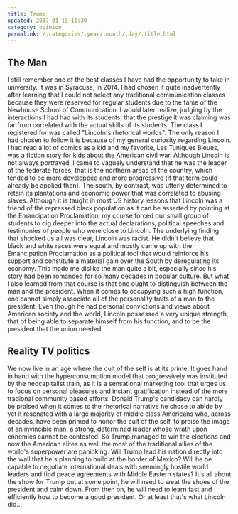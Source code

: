 ```yaml
---
title: Trump
updated: 2017-01-13 11:30
category: opinion
permalink: /:categories/:year/:month/:day/:title.html
---
```


## The Man
I still remember one of the best classes I have had the opportunity to take in university. It was in Syracuse, in 2014. I had chosen it quite inadvertently after learning that I could not select any traditional communication classes because they were reserved for regular students due to the fame of the Newhouse School of Communication. I would later realize, judging by the interactions I had had with its students, that the prestige it was claiming was far from correlated with the actual skills of its students. The class I registered for was called "Lincoln's rhetorical worlds". The only reason I had chosen to follow it is because of my general curiosity regarding Lincoln. I had read a lot of comics as a kid and my favorite, Les Tuniques Bleues, was a fiction story for kids about the American civil war. Although Lincoln is not always portrayed, I came to vaguely understand that he was the leader of the federate forces, that is the northern areas of the country, which tended to be more developped and more progressive (if that term could already be applied then). The south, by contrast, was utterly determined to retain its plantations and economic power that was correlated to abusing slaves. Although it is taught in most US history lessons that Lincoln was a friend of the repressed black population as it can be asserted by pointing at the Emancipation Proclamation, my course forced our small group of students to dig deeper into the actual declarations, political speeches and testimonies of people who were close to Lincoln. The underlying finding that shocked us all was clear, Lincoln was racist. He didn't believe that black and white races were equal and mostly came up with the Emancipation Proclamation as a political tool that would reinforce his support and constitute a material gain over the South by deregulating its economy. This made me dislike the man quite a bit, especially since his story had been romanced for so many decades in popular culture. But what I also learned from that course is that one ought to distinguish between the man and the president. When it comes to occupying such a high function, one cannot simply associate all of the personality traits of a man to the president. Even though he had personal convictions and views about American society and the world, Lincoln possessed a very unique strength, that of being able to separate himself from his function, and to be the president that the union needed. 

## Reality TV politics
We now live in an age where the cult of the self is at its prime. It goes hand in hand with the hyperconsumption model that progressively was instituted by the neocapitalist train, as it is a sensational marketing tool that urges us to focus on personal pleasures and instant gratification instead of the more tradional community based efforts. Donald Trump's candidacy can hardly be praised when it comes to the rhetorical narrative he chose to abide by yet it resonated with a large majority of middle class Americans who, across decades, have been primed to honor the cult of the self, to praise the image of an invincible man, a strong, determined leader whose wrath upon ennemies cannot be contested. So Trump managed to win the elections and now the American elites as well the most of the traditional allies of the world's superpower are panicking. Will Trump lead his nation directly into the wall that he's planning to build at the border of Mexico? Will he be capable to negotiate international deals with seemingly hostile world leaders and find peace agreements with Middle Eastern states? It's all about the show for Trump but at some point, he will need to weat the shoes of the president and calm down. From then on, he will need to learn fast and efficiently how to become a good president. Or at least that's what Lincoln did... 
